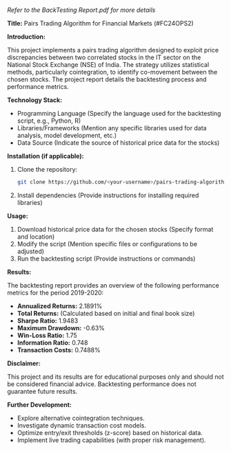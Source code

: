 _Refer to the BackTesting Report.pdf for more details_

**Title:** Pairs Trading Algorithm for Financial Markets (#FC24OPS2)

**Introduction:**

This project implements a pairs trading algorithm designed to exploit price discrepancies between two correlated stocks in the IT sector on the National Stock Exchange (NSE) of India. The strategy utilizes statistical methods, particularly cointegration, to identify co-movement between the chosen stocks. The project report details the backtesting process and performance metrics.

**Technology Stack:**

* Programming Language (Specify the language used for the backtesting script, e.g., Python, R)
* Libraries/Frameworks (Mention any specific libraries used for data analysis, model development, etc.)
* Data Source (Indicate the source of historical price data for the stocks)

**Installation (if applicable):**

1. Clone the repository:
   ```bash
   git clone https://github.com/<your-username>/pairs-trading-algorithm.git
   ```
2. Install dependencies (Provide instructions for installing required libraries)

**Usage:**

1. Download historical price data for the chosen stocks (Specify format and location)
2. Modify the script (Mention specific files or configurations to be adjusted)
3. Run the backtesting script (Provide instructions or commands)

**Results:**

The backtesting report provides an overview of the following performance metrics for the period 2019-2020:

* **Annualized Returns:** 2.1891%
* **Total Returns:** (Calculated based on initial and final book size)
* **Sharpe Ratio:** 1.9483
* **Maximum Drawdown:** -0.63%
* **Win-Loss Ratio:** 1.75
* **Information Ratio:** 0.748
* **Transaction Costs:** 0.7488%

**Disclaimer:**

This project and its results are for educational purposes only and should not be considered financial advice. Backtesting performance does not guarantee future results.

**Further Development:**

* Explore alternative cointegration techniques.
* Investigate dynamic transaction cost models.
* Optimize entry/exit thresholds (z-score) based on historical data.
* Implement live trading capabilities (with proper risk management).

